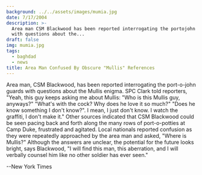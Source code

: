 ```yaml
---
background: ../../assets/images/mumia.jpg
date: 7/17/2004
description: >-
  Area man CSM Blackwood has been reported interrogating the portojohn guards
  with questions about the...
draft: false
img: mumia.jpg
tags:
  - baghdad
  - news
title: Area Man Confused By Obscure "Mullis" References
---
```


Area man, CSM Blackwood, has been reported interrogating the port-o-john guards with questions about the Mullis enigma. SPC Clark told reporters, "Yeah, this guy keeps asking me about Mullis: "Who is this Mullis guy, anyways?" "What's with the cock? Why does he love it so much?" "Does he know something I don't know?". I mean, I just don't know. I watch the graffiti, I don't make it." Other sources indicated that CSM Blackwood could be seen pacing back and forth along the many rows of port-o-potties at Camp Duke, frustrated and agitated. Local nationals reported confusion as they were repeatedly approached by the area man and asked, "Where is Mullis?" Although the answers are unclear, the potential for the future looks bright, says Blackwood, "I will find this man, this aberration, and I will verbally counsel him like no other soldier has ever seen."

\--New York Times
